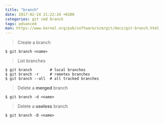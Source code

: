 ```yaml
---
title: "branch"
date: 2017-02-24 21:22:24 +0100
categories: git cmd branch
tags: advanced
man: https://www.kernel.org/pub/software/scm/git/docs/git-branch.html
---
```


> Create a branch
> 
    $ git branch <name>

<div></div>

> List branches
>
    $ git branch        # local branches
    $ git branch -r     # remotes branches
    $ git branch --all  # all tracked branches

<div></div>

> Delete a **merged** branch
>
    $ git branch -d <name>

<div></div>

> Delete a **useless** branch
>
    $ git branch -D <name>
